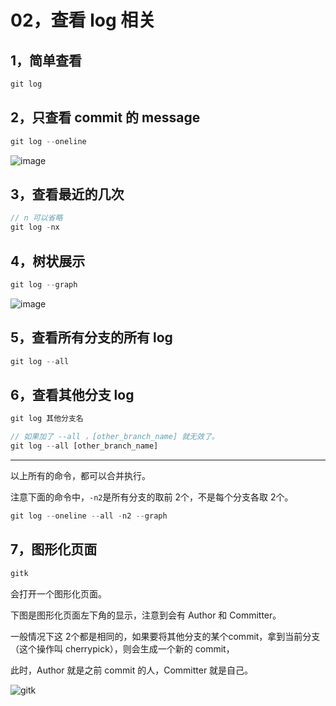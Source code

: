 # 02，查看 log 相关

## 1，简单查看

``` js
git log
```

## 2，只查看 commit 的 message

``` js
git log --oneline
```
![image](https://crane0.oss-cn-beijing.aliyuncs.com/blogMarkdown/gitlog-1.png)

## 3，查看最近的几次

``` js
// n 可以省略
git log -nx
```

## 4，树状展示

``` js
git log --graph
```
![image](https://crane0.oss-cn-beijing.aliyuncs.com/blogMarkdown/gitlog-2.png)

## 5，查看所有分支的所有 log

``` js
git log --all
```

## 6，查看其他分支 log

``` js
git log 其他分支名

// 如果加了 --all ，[other_branch_name] 就无效了。
git log --all [other_branch_name]
```

---

以上所有的命令，都可以合并执行。

注意下面的命令中，`-n2`是所有分支的取前 2个，不是每个分支各取 2个。

``` js
git log --oneline --all -n2 --graph
```

## 7，图形化页面

``` js
gitk
```
会打开一个图形化页面。

下图是图形化页面左下角的显示，注意到会有 Author 和 Committer。

一般情况下这 2个都是相同的，如果要将其他分支的某个commit，拿到当前分支（这个操作叫 cherrypick），则会生成一个新的 commit，

此时，Author 就是之前 commit 的人，Committer 就是自己。

![gitk](https://crane0.oss-cn-beijing.aliyuncs.com/blogMarkdown/gitk.png)